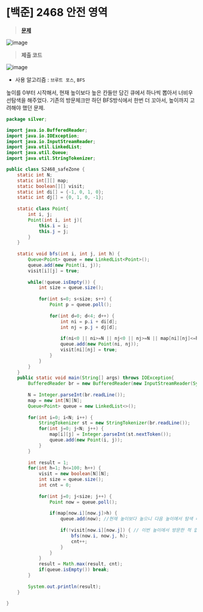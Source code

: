 # [백준] 2468 안전 영역
> **[문제](https://www.acmicpc.net/problem/2468)**
> 
![image](https://user-images.githubusercontent.com/80896077/214825826-915c2f62-fd19-453d-bb73-9889b31d99a3.png)

> **제출 코드**
> 
![image](https://user-images.githubusercontent.com/80896077/214825836-9b02ccb2-dbdc-4962-a2a6-525943dc37ea.png)

- 사용 알고리즘 : `브루트 포스`, `BFS`

높이를 0부터 시작해서, 현재 높이보다 높은 칸들만 담긴 큐에서 하나씩 뽑아서 너비우선탐색을 해주었다. 기존의 방문체크만 하던 BFS방식에서 한번 더 꼬아서, 높이까지 고려해야 했던 문제.

```java
package silver;

import java.io.BufferedReader;
import java.io.IOException;
import java.io.InputStreamReader;
import java.util.LinkedList;
import java.util.Queue;
import java.util.StringTokenizer;

public class S2468_safeZone {
	static int N;
	static int[][] map;
	static boolean[][] visit;
	static int di[] = {-1, 0, 1, 0};
	static int dj[] = {0, 1, 0, -1};
	
	static class Point{
		int i, j;
		Point(int i, int j){
			this.i = i;
			this.j = j;
		}
	}
	
	static void bfs(int i, int j, int h) {
		Queue<Point> queue = new LinkedList<Point>();
		queue.add(new Point(i, j));
		visit[i][j] = true;
		
		while(!queue.isEmpty()) {
			int size = queue.size();
			
			for(int s=0; s<size; s++) {
				Point p = queue.poll();
				
				for(int d=0; d<4; d++) {
					int ni = p.i + di[d];
					int nj = p.j + dj[d];
					
					if(ni<0 || ni>=N || nj<0 || nj>=N || map[ni][nj]<=h || visit[ni][nj]) continue;
					queue.add(new Point(ni, nj));
					visit[ni][nj] = true;
				}
			}
		}
	}
	public static void main(String[] args) throws IOException{
		BufferedReader br = new BufferedReader(new InputStreamReader(System.in));
		
		N = Integer.parseInt(br.readLine());
		map = new int[N][N];
		Queue<Point> queue = new LinkedList<>();
		
		for(int i=0; i<N; i++) {
			StringTokenizer st = new StringTokenizer(br.readLine());
			for(int j=0; j<N; j++) {
				map[i][j] = Integer.parseInt(st.nextToken());
				queue.add(new Point(i, j));
			}
		}
		
		int result = 1;
		for(int h=1; h<=100; h++) {
			visit = new boolean[N][N];
			int size = queue.size();
			int cnt = 0;
			
			for(int j=0; j<size; j++) {
				Point now = queue.poll(); 
			
				if(map[now.i][now.j]>h) {
					queue.add(now); //현재 높이보다 높으니 다음 높이에서 탐색 대상이 됨
					
					if(!visit[now.i][now.j]) { // 이번 높이에서 방문한 적 없으면 너비탐색
						bfs(now.i, now.j, h);
						cnt++;
					}
				}
			}
			result = Math.max(result, cnt);
			if(queue.isEmpty()) break;
		}
		
		System.out.println(result);
	}

}
```
